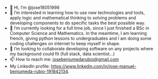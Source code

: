 - 👋 Hi, I’m @jose18051998
- 👀 I’m interested in learning how to use new technologies and tools, apply logic and mathematical thinking
to solving problems and developing components to do specific tasks the best possible way.
- 🌱 I’m currently looking for a full time job, since I just finished a BSc in Computer Science and Mathematics. In
the meantime, I am learning french, giving python lessons to undergraduates and I am doing some coding 
challenges on internet to keep myself in shape.
- 💞️ I’m looking to collaborate developing software on any projects where my background could fit (full stack, data scientist...)
- 📫 How to reach me: josebenjumedarubio@gmail.com
- My LinkedIn profile: https://www.linkedin.com/in/jose-manuel-benjumeda-rubio-191842134.

<!---
jose18051998/jose18051998 is a ✨ special ✨ repository because its `README.md` (this file) appears on your GitHub profile.
You can click the Preview link to take a look at your changes.
--->
